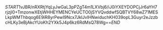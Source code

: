 $START$1vJBR/nRXRtjYqLyJwGaL3pPZgT4m1LXVbj6/iJ0iYXEYDOPCjJr6aYH7rjzjl0+TmzonwXEtjWHHEYMENCYeUCTO0jSYVQvddwfSQBTVY68wZ71MESLkpWMThbqog6E9iR8yrPewI9Ncx7JklJvIHNwiduchKH039opL3Guyr2eJzzbcHLKy3eBjAkcYUoKh2YXk5J4p6kz6RdMsQ78Wg==$END$